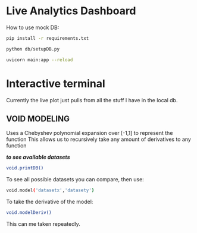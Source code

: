 # Live Analytics Dashboard

How to use mock DB:

```bash
pip install -r requirements.txt
```

```bash
python db/setupDB.py
```

```bash
uvicorn main:app --reload
```

# Interactive terminal

Currently the live plot just pulls from all the stuff I have in the local db. 

## VOID MODELING

Uses a Chebyshev polynomial expansion over [-1,1] to represent the function
This allows us to recursively take any amount of derivatives to any function

***to see available datasets***
```bash
void.printDB()
```

To see all possible datasets you can compare, then use:
```bash
void.model('datasetx','datasety')
```
To take the derivative of the model:
```bash
void.modelDeriv()
```
This can me taken repeatedly.